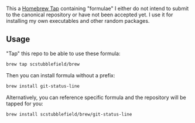 This a [Homebrew Tap](https://github.com/mxcl/homebrew/wiki/brew-tap) containing "formulae" I either do not intend to submit to the canonical repository or have not been accepted yet. I use it for installing my own executables and other random packages.

## Usage

"Tap" this repo to be able to use these formula:

```bash
brew tap scstubblefield/brew
```

Then you can install formula without a prefix:

```bash
brew install git-status-line
```

Alternatively, you can reference specific formula and the repository will be tapped for you:

```bash
brew install scstubblefield/brew/git-status-line
```
